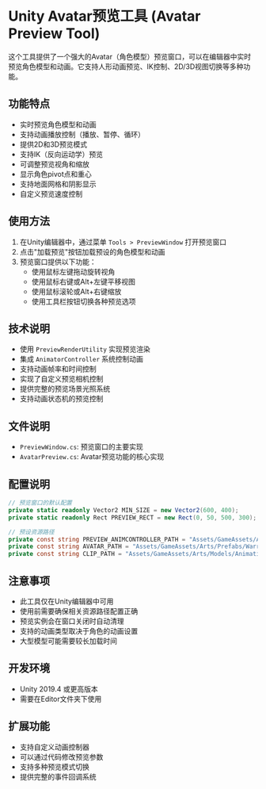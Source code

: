 # Unity Avatar预览工具 (Avatar Preview Tool)

这个工具提供了一个强大的Avatar（角色模型）预览窗口，可以在编辑器中实时预览角色模型和动画。它支持人形动画预览、IK控制、2D/3D视图切换等多种功能。

## 功能特点

- 实时预览角色模型和动画
- 支持动画播放控制（播放、暂停、循环）
- 提供2D和3D预览模式
- 支持IK（反向运动学）预览
- 可调整预览视角和缩放
- 显示角色pivot点和重心
- 支持地面网格和阴影显示
- 自定义预览速度控制

## 使用方法

1. 在Unity编辑器中，通过菜单 `Tools > PreviewWindow` 打开预览窗口
2. 点击"加载预览"按钮加载预设的角色模型和动画
3. 预览窗口提供以下功能：
   - 使用鼠标左键拖动旋转视角
   - 使用鼠标右键或Alt+左键平移视图
   - 使用鼠标滚轮或Alt+右键缩放
   - 使用工具栏按钮切换各种预览选项

## 技术说明

- 使用 `PreviewRenderUtility` 实现预览渲染
- 集成 `AnimatorController` 系统控制动画
- 支持动画帧率和时间控制
- 实现了自定义预览相机控制
- 提供完整的预览场景光照系统
- 支持动画状态机的预览控制

## 文件说明

- `PreviewWindow.cs`: 预览窗口的主要实现
- `AvatarPreview.cs`: Avatar预览功能的核心实现

## 配置说明

```csharp
// 预览窗口的默认配置
private static readonly Vector2 MIN_SIZE = new Vector2(600, 400);
private static readonly Rect PREVIEW_RECT = new Rect(0, 50, 500, 300);

// 预设资源路径
private const string PREVIEW_ANIMCONTROLLER_PATH = "Assets/GameAssets/Arts/AnimatorControllers/PreviewController.controller";
private const string AVATAR_PATH = "Assets/GameAssets/Arts/Prefabs/Warrior.prefab";
private const string CLIP_PATH = "Assets/GameAssets/Arts/Models/AnimationClips/Female/1HIdle.anim";
```

## 注意事项

- 此工具仅在Unity编辑器中可用
- 使用前需要确保相关资源路径配置正确
- 预览实例会在窗口关闭时自动清理
- 支持的动画类型取决于角色的动画设置
- 大型模型可能需要较长加载时间

## 开发环境

- Unity 2019.4 或更高版本
- 需要在Editor文件夹下使用

## 扩展功能

- 支持自定义动画控制器
- 可以通过代码修改预览参数
- 支持多种预览模式切换
- 提供完整的事件回调系统 